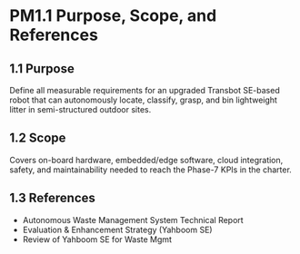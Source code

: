 # PM1.1 Purpose, Scope, and References

## 1.1 Purpose
Define all measurable requirements for an upgraded Transbot SE-based robot that can autonomously locate, classify, grasp, and bin lightweight litter in semi-structured outdoor sites.

## 1.2 Scope
Covers on-board hardware, embedded/edge software, cloud integration, safety, and maintainability needed to reach the Phase-7 KPIs in the charter.

## 1.3 References
- Autonomous Waste Management System Technical Report
- Evaluation & Enhancement Strategy (Yahboom SE)
- Review of Yahboom SE for Waste Mgmt
